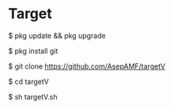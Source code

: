 # Target


$ pkg update && pkg upgrade

$ pkg install git

$ git clone https://github.com/AsepAMF/targetV

$ cd targetV

$ sh targetV.sh


